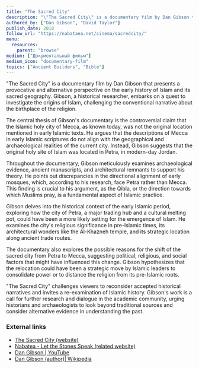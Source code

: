 ```yaml
---
title: "The Sacred City"
description: "\"The Sacred City\" is a documentary film by Dan Gibson that presents a provocative and alternative perspective on the early history of Islam and its sacred geography. Gibson, a historical researcher, embarks on a quest to investigate the origins of Islam, challenging the conventional narrative about the birthplace of the religion."
authored_by: ["Dan Gibson", "David Taylor"]
publish_date: 2018
follow_url: "https://nabataea.net/cinema/sacredcity/"
menu:
  resources:
    parent: "browse"
medium: ["Документальный фильм"]
medium_icon: "documentary-film"
topics: ["Ancient Builders", "Bible"]
---
```


"The Sacred City" is a documentary film by Dan Gibson that presents a provocative and alternative perspective on the early history of Islam and its sacred geography. Gibson, a historical researcher, embarks on a quest to investigate the origins of Islam, challenging the conventional narrative about the birthplace of the religion.

The central thesis of Gibson's documentary is the controversial claim that the Islamic holy city of Mecca, as known today, was not the original location mentioned in early Islamic texts. He argues that the descriptions of Mecca in early Islamic scriptures do not align with the geographical and archaeological realities of the current city. Instead, Gibson suggests that the original holy site of Islam was located in Petra, in modern-day Jordan.

Throughout the documentary, Gibson meticulously examines archaeological evidence, ancient manuscripts, and architectural remnants to support his theory. He points out discrepancies in the directional alignment of early mosques, which, according to his research, face Petra rather than Mecca. This finding is crucial to his argument, as the Qibla, or the direction towards which Muslims pray, is a fundamental aspect of Islamic practice.

Gibson delves into the historical context of the early Islamic period, exploring how the city of Petra, a major trading hub and a cultural melting pot, could have been a more likely setting for the emergence of Islam. He examines the city's religious significance in pre-Islamic times, its architectural wonders like the Al-Khazneh temple, and its strategic location along ancient trade routes.

The documentary also explores the possible reasons for the shift of the sacred city from Petra to Mecca, suggesting political, religious, and social factors that might have influenced this change. Gibson hypothesizes that the relocation could have been a strategic move by Islamic leaders to consolidate power or to distance the religion from its pre-Islamic roots.

"The Sacred City" challenges viewers to reconsider accepted historical narratives and invites a re-examination of Islamic history. Gibson's work is a call for further research and dialogue in the academic community, urging historians and archaeologists to look beyond traditional sources and consider alternative evidence in understanding the past.

### External links

- [The Sacred City (website)](https://thesacredcity.ca/about.html)
- [Nabatea - Let the Stones Speak (related website)](https://nabataea.net/)
- [Dan Gibson | YouTube](https://www.youtube.com/user/canbooks)
- [Dan Gibson (author)| Wikipedia](https://en.wikipedia.org/wiki/Dan_Gibson_(author))